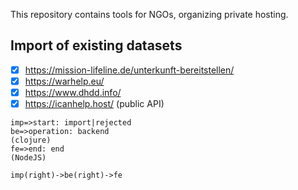 This repository contains tools for NGOs, organizing private hosting.

## Import of existing datasets

- [x] https://mission-lifeline.de/unterkunft-bereitstellen/
- [x] https://warhelp.eu/
- [x] https://www.dhdd.info/
- [x] https://icanhelp.host/ (public API)

```flow
imp=>start: import|rejected
be=>operation: backend 
(clojure)
fe=>end: end
(NodeJS)

imp(right)->be(right)->fe
```
